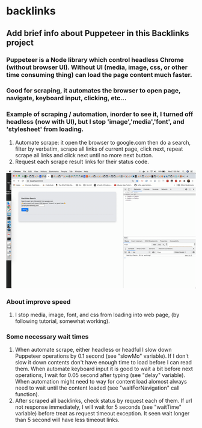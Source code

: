 # backlinks
## Add brief info about Puppeteer in this Backlinks project

### Puppeteer is a Node library which control headless Chrome (without browser UI). Without UI (media, image, css, or other time consuming thing) can load the page content much faster.

### Good for scraping, it automates the browser to open page, navigate, keyboard input, clicking, etc...

### Example of scraping / automation, inorder to see it, I turned off headless (now with UI), but I stop 'image','media','font', and 'stylesheet' from loading.

1. Automate scrape: it open the browser to google.com then do a search, filter by verbatim, scrape all links of current page, click next, repeat scrape all links and click next until no more next button.
2. Request each scrape result links for their status code.

![first automate scrape, then request links](public/scrape-backlinks.gif "scrape backlinks")

### About improve speed
1. I stop media, image, font, and css from loading into web page, (by following tutorial, somewhat working).

### Some necessary wait times
1. When automate scrape, either headless or headful I slow down Puppeteer operations by 0.1 second (see "slowMo" variable). If I don't slow it down contents don't have enough time to load before I can read them. When automate keyboard input it is good to wait a bit before next operations, I wait for 0.05 second after typing (see "delay" variable). When automation might need to way for content load alomost always need to wait until the content loaded (see "waitForNavigation" call function).
2. After scraped all backlinks, check status by request each of them. If url not response immediately, I will wait for 5 seconds (see "waitTime" variable) before treat as request timeout exception. It seen wait longer than 5 second will have less timeout links.







